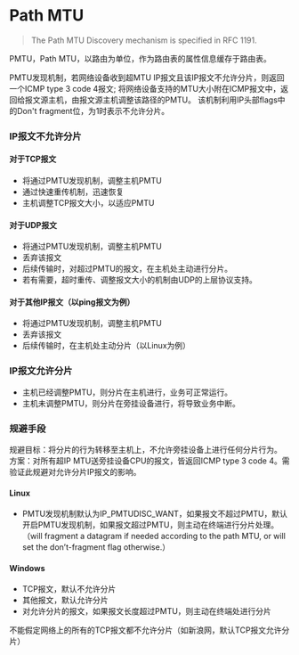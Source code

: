 # Path MTU

> The Path MTU Discovery mechanism is specified in RFC 1191.

PMTU，Path MTU，以路由为单位，作为路由表的属性信息缓存于路由表。

PMTU发现机制，若网络设备收到超MTU IP报文且该IP报文不允许分片，则返回一个ICMP type 3 code 4报文;
将网络设备支持的MTU大小附在ICMP报文中，返回给报文源主机，由报文源主机调整该路径的PMTU。
该机制利用IP头部flags中的Don't fragment位，为1时表示不允许分片。

### IP报文不允许分片

#### 对于TCP报文
- 将通过PMTU发现机制，调整主机PMTU
- 通过快速重传机制，迅速恢复
- 主机调整TCP报文大小，以适应PMTU

#### 对于UDP报文
- 将通过PMTU发现机制，调整主机PMTU
- 丢弃该报文
- 后续传输时，对超过PMTU的报文，在主机处主动进行分片。
- 若有需要，超时重传、调整报文大小的机制由UDP的上层协议支持。

#### 对于其他IP报文（以ping报文为例）
- 将通过PMTU发现机制，调整主机PMTU
- 丢弃该报文
- 后续传输时，在主机处主动分片（以Linux为例）

### IP报文允许分片
- 主机已经调整PMTU，则分片在主机进行，业务可正常运行。
- 主机未调整PMTU，则分片在旁挂设备进行，将导致业务中断。

### 规避手段

规避目标：将分片的行为转移至主机上，不允许旁挂设备上进行任何分片行为。
方案：对所有超IP MTU送旁挂设备CPU的报文，皆返回ICMP type 3 code 4。需验证此规避对允许分片IP报文的影响。


#### Linux

- PMTU发现机制默认为IP_PMTUDISC_WANT，如果报文不超过PMTU，默认开启PMTU发现机制，如果报文超过PMTU，则主动在终端进行分片处理。
（will fragment a datagram if needed according to the path MTU, or will set the don’t-fragment flag otherwise.）

#### Windows

- TCP报文，默认不允许分片
- 其他报文，默认允许分片
- 对允许分片的报文，如果报文长度超过PMTU，则主动在终端处进行分片

不能假定网络上的所有的TCP报文都不允许分片（如新浪网，默认TCP报文允许分片）
